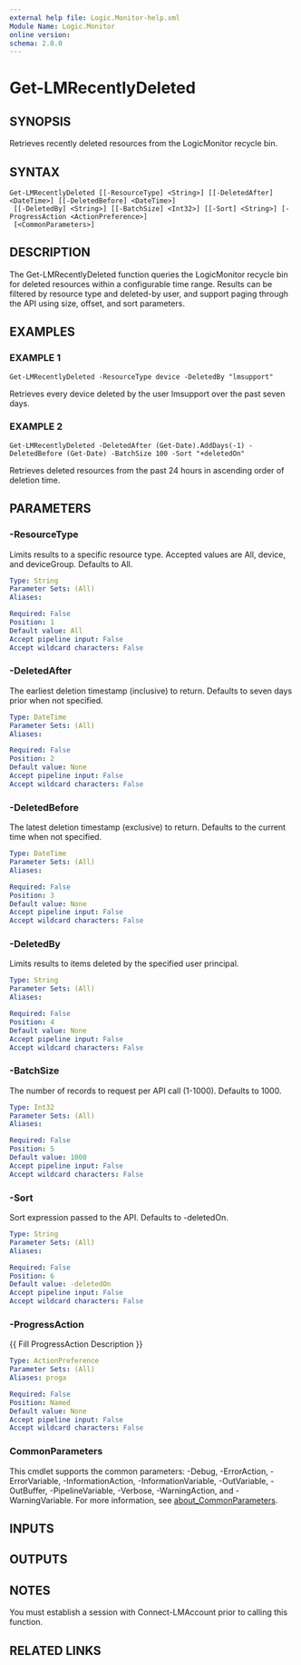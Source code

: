 ```yaml
---
external help file: Logic.Monitor-help.xml
Module Name: Logic.Monitor
online version:
schema: 2.0.0
---
```


# Get-LMRecentlyDeleted

## SYNOPSIS
Retrieves recently deleted resources from the LogicMonitor recycle bin.

## SYNTAX

```
Get-LMRecentlyDeleted [[-ResourceType] <String>] [[-DeletedAfter] <DateTime>] [[-DeletedBefore] <DateTime>]
 [[-DeletedBy] <String>] [[-BatchSize] <Int32>] [[-Sort] <String>] [-ProgressAction <ActionPreference>]
 [<CommonParameters>]
```

## DESCRIPTION
The Get-LMRecentlyDeleted function queries the LogicMonitor recycle bin for deleted resources
within a configurable time range.
Results can be filtered by resource type and deleted-by user,
and support paging through the API using size, offset, and sort parameters.

## EXAMPLES

### EXAMPLE 1
```
Get-LMRecentlyDeleted -ResourceType device -DeletedBy "lmsupport"
```

Retrieves every device deleted by the user lmsupport over the past seven days.

### EXAMPLE 2
```
Get-LMRecentlyDeleted -DeletedAfter (Get-Date).AddDays(-1) -DeletedBefore (Get-Date) -BatchSize 100 -Sort "+deletedOn"
```

Retrieves deleted resources from the past 24 hours in ascending order of deletion time.

## PARAMETERS

### -ResourceType
Limits results to a specific resource type.
Accepted values are All, device, and deviceGroup.
Defaults to All.

```yaml
Type: String
Parameter Sets: (All)
Aliases:

Required: False
Position: 1
Default value: All
Accept pipeline input: False
Accept wildcard characters: False
```

### -DeletedAfter
The earliest deletion timestamp (inclusive) to return.
Defaults to seven days prior when not specified.

```yaml
Type: DateTime
Parameter Sets: (All)
Aliases:

Required: False
Position: 2
Default value: None
Accept pipeline input: False
Accept wildcard characters: False
```

### -DeletedBefore
The latest deletion timestamp (exclusive) to return.
Defaults to the current time when not specified.

```yaml
Type: DateTime
Parameter Sets: (All)
Aliases:

Required: False
Position: 3
Default value: None
Accept pipeline input: False
Accept wildcard characters: False
```

### -DeletedBy
Limits results to items deleted by the specified user principal.

```yaml
Type: String
Parameter Sets: (All)
Aliases:

Required: False
Position: 4
Default value: None
Accept pipeline input: False
Accept wildcard characters: False
```

### -BatchSize
The number of records to request per API call (1-1000).
Defaults to 1000.

```yaml
Type: Int32
Parameter Sets: (All)
Aliases:

Required: False
Position: 5
Default value: 1000
Accept pipeline input: False
Accept wildcard characters: False
```

### -Sort
Sort expression passed to the API.
Defaults to -deletedOn.

```yaml
Type: String
Parameter Sets: (All)
Aliases:

Required: False
Position: 6
Default value: -deletedOn
Accept pipeline input: False
Accept wildcard characters: False
```

### -ProgressAction
{{ Fill ProgressAction Description }}

```yaml
Type: ActionPreference
Parameter Sets: (All)
Aliases: proga

Required: False
Position: Named
Default value: None
Accept pipeline input: False
Accept wildcard characters: False
```

### CommonParameters
This cmdlet supports the common parameters: -Debug, -ErrorAction, -ErrorVariable, -InformationAction, -InformationVariable, -OutVariable, -OutBuffer, -PipelineVariable, -Verbose, -WarningAction, and -WarningVariable. For more information, see [about_CommonParameters](http://go.microsoft.com/fwlink/?LinkID=113216).

## INPUTS

## OUTPUTS

## NOTES
You must establish a session with Connect-LMAccount prior to calling this function.

## RELATED LINKS
